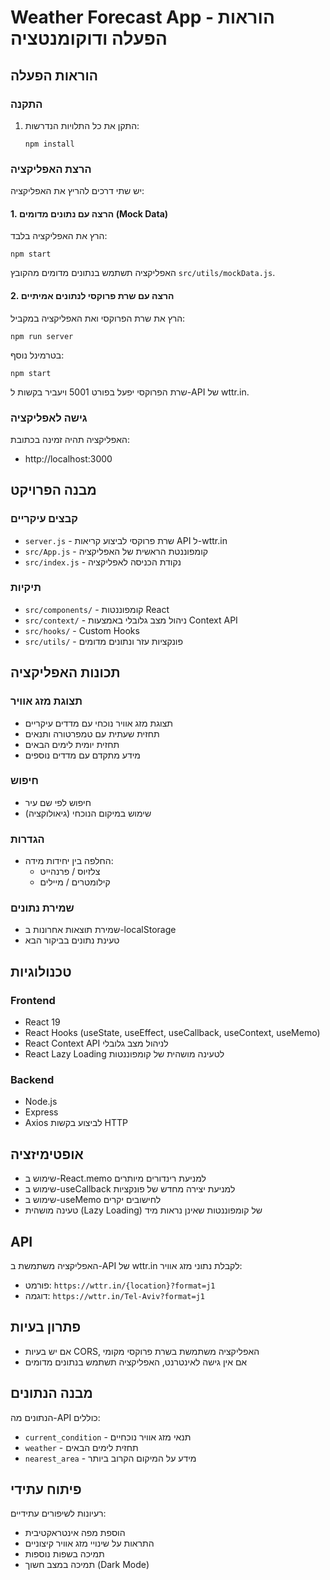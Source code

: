 # Weather Forecast App - הוראות הפעלה ודוקומנטציה

## הוראות הפעלה

### התקנה
1. התקן את כל התלויות הנדרשות:
   ```
   npm install
   ```

### הרצת האפליקציה
יש שתי דרכים להריץ את האפליקציה:

#### 1. הרצה עם נתונים מדומים (Mock Data)
הרץ את האפליקציה בלבד:
```
npm start
```
האפליקציה תשתמש בנתונים מדומים מהקובץ `src/utils/mockData.js`.

#### 2. הרצה עם שרת פרוקסי לנתונים אמיתיים
הרץ את שרת הפרוקסי ואת האפליקציה במקביל:
```
npm run server
```
בטרמינל נוסף:
```
npm start
```
שרת הפרוקסי יפעל בפורט 5001 ויעביר בקשות ל-API של wttr.in.

### גישה לאפליקציה
האפליקציה תהיה זמינה בכתובת:
- http://localhost:3000

## מבנה הפרויקט

### קבצים עיקריים
- `server.js` - שרת פרוקסי לביצוע קריאות API ל-wttr.in
- `src/App.js` - קומפוננטת הראשית של האפליקציה
- `src/index.js` - נקודת הכניסה לאפליקציה

### תיקיות
- `src/components/` - קומפוננטות React
- `src/context/` - ניהול מצב גלובלי באמצעות Context API
- `src/hooks/` - Custom Hooks
- `src/utils/` - פונקציות עזר ונתונים מדומים

## תכונות האפליקציה

### תצוגת מזג אוויר
- תצוגת מזג אוויר נוכחי עם מדדים עיקריים
- תחזית שעתית עם טמפרטורה ותנאים
- תחזית יומית לימים הבאים
- מידע מתקדם עם מדדים נוספים

### חיפוש
- חיפוש לפי שם עיר
- שימוש במיקום הנוכחי (גיאולוקציה)

### הגדרות
- החלפה בין יחידות מידה:
  - צלזיוס / פרנהייט
  - קילומטרים / מיילים

### שמירת נתונים
- שמירת תוצאות אחרונות ב-localStorage
- טעינת נתונים בביקור הבא

## טכנולוגיות

### Frontend
- React 19
- React Hooks (useState, useEffect, useCallback, useContext, useMemo)
- React Context API לניהול מצב גלובלי
- React Lazy Loading לטעינה מושהית של קומפוננטות

### Backend
- Node.js
- Express
- Axios לביצוע בקשות HTTP

## אופטימיזציה
- שימוש ב-React.memo למניעת רינדורים מיותרים
- שימוש ב-useCallback למניעת יצירה מחדש של פונקציות
- שימוש ב-useMemo לחישובים יקרים
- טעינה מושהית (Lazy Loading) של קומפוננטות שאינן נראות מיד

## API
האפליקציה משתמשת ב-API של wttr.in לקבלת נתוני מזג אוויר:
- פורמט: `https://wttr.in/{location}?format=j1`
- דוגמה: `https://wttr.in/Tel-Aviv?format=j1`

## פתרון בעיות
- אם יש בעיות CORS, האפליקציה משתמשת בשרת פרוקסי מקומי
- אם אין גישה לאינטרנט, האפליקציה תשתמש בנתונים מדומים

## מבנה הנתונים
הנתונים מה-API כוללים:
- `current_condition` - תנאי מזג אוויר נוכחיים
- `weather` - תחזית לימים הבאים
- `nearest_area` - מידע על המיקום הקרוב ביותר

## פיתוח עתידי
רעיונות לשיפורים עתידיים:
- הוספת מפה אינטראקטיבית
- התראות על שינויי מזג אוויר קיצוניים
- תמיכה בשפות נוספות
- תמיכה במצב חשוך (Dark Mode)
